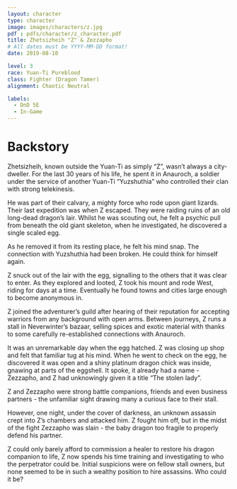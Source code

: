 ```yaml
---
layout: character
type: character
image: images/characters/z.jpg
pdf : pdfs/character/z_character.pdf
title: Zhetsizheih "Z" & Zezzapho
# All dates must be YYYY-MM-DD format!
date: 2019-08-10

level: 3
race: Yuan-Ti Pureblood
class: Fighter (Dragon Tamer)
alignment: Chaotic Neutral

labels:
  - DnD 5E
  - In-Game
---
```


# Backstory
Zhetsizheih, known outside the Yuan-Ti as simply “Z”, wasn’t always a city-dweller. For the last 30 years of his life, he spent it in Anauroch, a soldier under the service of another Yuan-Ti  “Yuzshuthia” who controlled their clan with strong telekinesis.


He was part of their calvary, a mighty force who rode upon giant lizards. Their last expedition was when Z escaped. They were raiding ruins of an old long-dead dragon’s lair. Whilst he was scouting out, he felt a psychic pull from beneath the old giant skeleton, when he investigated, he discovered a single scaled egg.

As he removed it from its resting place, he felt his mind snap. The connection with Yuzshuthia had been broken. He could think for himself again.

Z snuck out of the lair with the egg, signalling to the others that it was clear to enter. As they explored and looted, Z took his mount and rode West, riding for days at a time. Eventually he found towns and cities large enough to become anonymous in. 

Z joined the adventurer’s guild after hearing of their reputation for accepting warriors from any background with open arms. Between journeys, Z runs a stall in Neverwinter’s bazaar, selling spices and exotic material with thanks to some carefully re-established connections with Anauroch. 

It was an unremarkable day when the egg hatched. Z was closing up shop and felt that familiar tug at his mind. When he went to check on the egg, he discovered it was open and a shiny platinum dragon chick was inside, gnawing at parts of the eggshell. It spoke, it already had a name - Zezzapho, and Z had unknowingly given it a title “The stolen lady”.

Z and Zezzapho were strong battle companions, friends and even business partners - the unfamiliar sight drawing many a curious face to their stall.

However, one night, under the cover of darkness, an unknown assassin crept into Z’s chambers and attacked him. Z fought him off, but in the midst of the fight Zezzapho was slain - the baby dragon too fragile to properly defend his partner. 

Z could only barely afford to commission a healer to restore his dragon companion to life, Z now spends his time training and investigating to who the perpetrator could be. Initial suspicions were on fellow stall owners, but none seemed to be in such a wealthy position to hire assassins. Who could it be?
